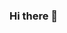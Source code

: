 ### Hi there 👋

<!--
**comiocudovitor/comiocudovitor** is a ✨ _special_ ✨ repository because its `README.md` (this file) appears on your GitHub profile.

ola, me chamo Vitor.

Gosto de jogar bola
Cozinhar
e sou timido
